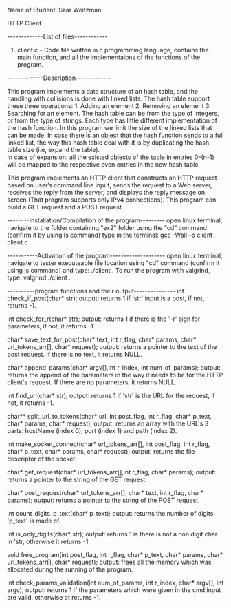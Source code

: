 Name of Student: Saar Weitzman

HTTP Client

-------------List of files------------

1. client.c - Code file written in c programming language, contains the main function, and all the implementaions of the functions of the program.


-------------Description-------------

This program implements a data structure of an hash table, and the handling with collisions is done with linked lists.
The hash table support these three operations: 1. Adding an element 2. Removing an element 3. Searching for an element.
The hash table can be from the type of integers, or from the type of strings. Each type has little different implementation of the hash function.
In this program we limit the size of the linked lists that can be made. In case there is an object that the hash function sends to a full linked
list, the way this hash table deal with it is by duplicating the hash table size (i.e, expand the table).  
In case of expansion, all the existed objects of the table in entries 0-(n-1) will be mapped to the respective even entries in the new hash table.


This program implements an HTTP client that constructs an HTTP request based on user’s command line input, sends the request to a Web server,
receives the reply from the server, and displays the reply message on screen (That program supports only IPv4 connections). This program can build
a GET request and a POST request.


--------Installation/Compilation of the program---------
open linux terminal, navigate to the folder containing "ex2" folder using the "cd" command (confirm it by using ls command)
type in the terminal: gcc -Wall –o client client.c .


-----------Activation of the program--------------------
open linux terminal, navigate to tester executeable file location using "cd" command (confirm it using ls command) 
and type: ./client . To run the program with valgrind, type: valgrind ./client .


----------program functions and their output---------------
int check_if_post(char* str);
output: returns 1 if 'str' input is a post, if not, returns -1.

int check_for_r(char* str);
output: returns 1 if there is the '-r' sign for parameters, if not, it returns -1. 

char* save_text_for_post(char* text, int r_flag, char* params, char* url_tokens_arr[], char* request);
output: returns a pointer to the text of the post request. If there is no text, it returns NULL.

char* append_params(char* argv[],int r_index, int num_of_params);
output: returns the append of the parameters in the way it needs to be for the HTTP client's request. If there are no parameters, it returns NULL.

int find_url(char* str);
output: returns 1 if 'str' is the URL for the request, if not, it returns -1.

char** split_url_to_tokens(char* url, int post_flag, int r_flag, char* p_text, char* params, char* request);
output: returns an array with the URL's 3 parts: hostName (index 0), port (index 1) and path (index 2).

int make_socket_connect(char* url_tokens_arr[], int post_flag, int r_flag, char* p_text, char* params, char* request);
output: returns the file descriptor of the socket.

char* get_request(char* url_tokens_arr[],int r_flag, char* params);
output: returns a pointer to the string of the GET request.

char* post_request(char* url_tokens_arr[], char* text, int r_flag, char* params);
output: returns a pointer to the string of the POST request.

int count_digits_p_text(char* p_text);
output: returns the number of digits 'p_text' is made of.

int is_only_digits(char* str);
output: returns 1 is there is not a non digit char in 'str, otherwise it returns -1. 

void free_program(int post_flag, int r_flag, char* p_text, char* params, char* url_tokens_arr[], char* request);
output: frees all the memory which was allocated during the running of the program.

int check_params_validation(int num_of_params, int r_index, char* argv[], int argc);
output: returns 1 if the parameters which were given in the cmd input are valid, otherwise ot returns -1.

